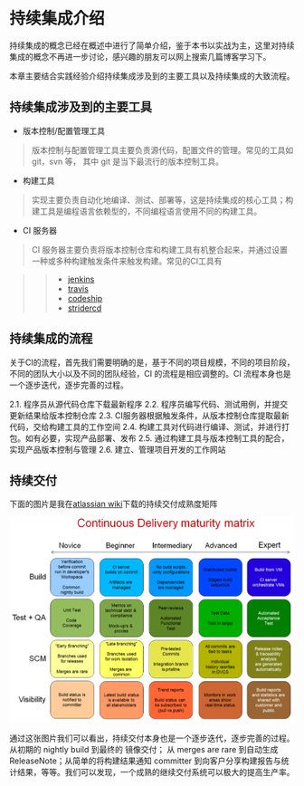 # 持续集成介绍

持续集成的概念已经在概述中进行了简单介绍，鉴于本书以实战为主，这里对持续集成的概念不再进一步讨论，感兴趣的朋友可以网上搜索几篇博客学习下。

本章主要结合实践经验介绍持续集成涉及到的主要工具以及持续集成的大致流程。

## 持续集成涉及到的主要工具

* 版本控制/配置管理工具

> 版本控制与配置管理工具主要负责源代码，配置文件的管理。常见的工具如 git，svn 等， 其中 git 是当下最流行的版本控制工具。

* 构建工具

> 实现主要负责自动化地编译、测试、部署等，这是持续集成的核心工具；构建工具是编程语言依赖型的，不同编程语言使用不同的构建工具。

* CI 服务器

> CI 服务器主要负责将版本控制仓库和构建工具有机整合起来，并通过设置一种或多种构建触发条件来触发构建。常见的CI工具有

>> * [jenkins](http://jenkins-ci.org/)
>> * [travis](https://travis-ci.com/)
>> * [codeship](https://codeship.com/)
>> * [stridercd]( http://stridercd.com)

## 持续集成的流程

关于CI的流程，首先我们需要明确的是，基于不同的项目规模，不同的项目阶段，不同的团队大小以及不同的团队经验，CI 的流程是相应调整的。CI 流程本身也是一个逐步迭代，逐步完善的过程。

2.1.   程序员从源代码仓库下载最新程序
2.2.   程序员编写代码、测试用例，并提交更新结果给版本控制仓库
2.3.   CI服务器根据触发条件，从版本控制仓库提取最新代码，交给构建工具的工作空间
2.4.   构建工具对代码进行编译、测试，并进行打包。如有必要，实现产品部署、发布
2.5.   通过构建工具与版本控制工具的配合，实现产品版本控制与管理
2.6.   建立、管理项目开发的工作网站

## 持续交付

下面的图片是我在[atlassian wiki](https://chrisshayan.atlassian.net/wiki/display/my/2013/07/23/Continuous+Delivery+Matrix)下载的持续交付成熟度矩阵

![持续交付成熟度矩阵](ContinuousDeliveryMatrix.png)

通过这张图片我们可以看出，持续交付本身也是一个逐步迭代，逐步完善的过程。从初期的 nightly build 到最终的 镜像交付； 从 merges are rare 到自动生成 ReleaseNote；从简单的将构建结果通知 committer 到向客户分享构建报告与统计结果，等等。我们可以发现，一个成熟的继续交付系统可以极大的提高生产率。
